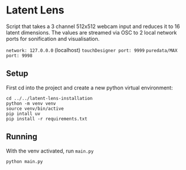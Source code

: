 # Latent Lens 

Script that takes a 3 channel 512x512 webcam input and reduces it to 16 latent dimensions. The values are streamed via OSC to 2 local network ports for sonification and visualisation. 

`network: 127.0.0.0` (localhost)
`touchDesigner port: 9999`
`puredata/MAX port: 9998`

## Setup 

First cd into the project and create a new python virtual environment: 

````
cd ../../latent-lens-installation
python -m venv venv
source venv/bin/active
pip intall uv
pip install -r requirements.txt     

````

## Running 

With the venv activated, run `main.py` 

`python main.py`

